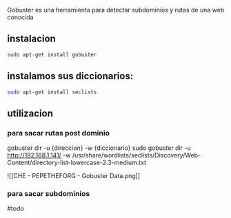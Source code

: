 
Gobuster es una herramienta para detectar subdominios y rutas de una web conocida

## instalacion

```sh title:"Instalacion de GOBUSTER"
sudo apt-get install gobuster
```

## instalamos sus  diccionarios:

```sh title:"Instalacion de los diccionarios SECLISTS"
sudo apt-get install seclists
```

## utilizacion
### para sacar rutas post dominio
gobuster dir -u {direccion} -w {diccionario}
sudo gobuster dir -u http://192.168.1.141/ -w /usr/share/wordlists/seclists/Discovery/Web-Content/directory-list-lowercase-2.3-medium.txt 

![[CHE - PEPETHEFORG - Gobuster Data.png]]

### para sacar subdominios
#todo